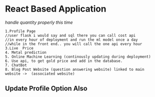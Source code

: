 # React Based Application



*handle quantity properly this time*
    
    1.Profile Page
    //user flask i would say and sql there you can call cost api
    //in every hour of deployment and run the ml model once a day
    //while in the front end.. you will call the one api every hour
    3.Live  Price
    4. Metal prediction
    5. Online Machine Learning (continously updating during deployment)
    6. Use api, to get gold price and add in the database.
    7. ChatBot
    8. Blog Post Website (question answering website) linked to main website ->  (associated website)
    

## Update Profile Option Also